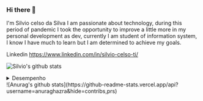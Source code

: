 ### Hi there 👋

 I'm Silvio celso da Silva I am passionate about technology, during this period of pandemic I took the opportunity to improve a little more in my personal development as dev, currently I am student of information system, I know I have much to learn but I am determined to achieve my goals.

Linkedin
https://www.linkedin.com/in/silvio-celso-ti/

![Silvio's github stats](https://github-readme-stats.vercel.app/api?username=Silvio-Hub&show_icons=true&theme=radical)

<details>
 <summary> Desempenho </b></summary> 
  ![Silvio Celso's github stats](https://github-readme-stats.vercel.app/api?username=Silvio-Hub&hide=contribs,prs)
</details>
![Anurag's github stats](https://github-readme-stats.vercel.app/api?username=anuraghazra&hide=contribs,prs)

<!--
**Silvio-Hub/Silvio-Hub** is a ✨ _special_ ✨ repository because its `README.md` (this file) appears on your GitHub profile.

Here are some ideas to get you started:

- 🔭 I’m currently working on ...
- 🌱 I’m currently learning ...
- 👯 I’m looking to collaborate on ...
- 🤔 I’m looking for help with ...
- 💬 Ask me about ...
- 📫 How to reach me: ...
- 😄 Pronouns: ...
- ⚡ Fun fact: ...
-->
